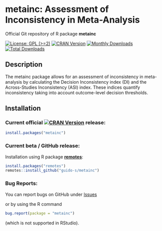 # metainc: Assessment of Inconsistency in Meta-Analysis
Official Git repository of R package **metainc**

[![License: GPL (>=2)](https://img.shields.io/badge/license-GPL-blue)](https://www.gnu.org/licenses/old-licenses/gpl-2.0.en.html)
[![CRAN Version](https://www.r-pkg.org/badges/version/metainc)](https://cran.r-project.org/package=metainc)
[![Monthly Downloads](https://cranlogs.r-pkg.org/badges/metainc)](https://cranlogs.r-pkg.org/badges/metainc)
[![Total Downloads](https://cranlogs.r-pkg.org/badges/grand-total/metainc)](https://cranlogs.r-pkg.org/badges/grand-total/metainc)


## Description

The metainc package allows for an assessment of inconsistency in
meta-analysis by calculating the Decision Inconsistency index (DI) and
the Across-Studies Inconsistency (ASI) index. These indices quantify
inconsistency taking into account outcome-level decision thresholds.


## Installation

### Current official [![CRAN Version](https://www.r-pkg.org/badges/version/metainc)](https://cran.r-project.org/package=metainc) release:
```r
install.packages("metainc")
```

### Current beta / GitHub release:

Installation using R package
[**remotes**](https://cran.r-project.org/package=remotes):
```r
install.packages("remotes")
remotes::install_github("guido-s/metainc")
```


### Bug Reports:

You can report bugs on GitHub under
[Issues](https://github.com/guido-s/metainc/issues)

or by using the R command

```r
bug.report(package = "metainc")
```

(which is not supported in RStudio).
